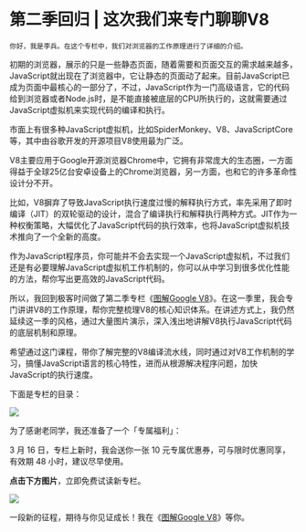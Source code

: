 # 第二季回归 | 这次我们来专门聊聊V8

    你好，我是李兵。在这个专栏中，我们对浏览器的工作原理进行了详细的介绍。

初期的浏览器，展示的只是一些静态页面，随着需要和页面交互的需求越来越多，JavaScript就出现在了浏览器中，它让静态的页面动了起来。目前JavaScript已成为页面中最核心的一部分了，不过，JavaScript作为一门高级语言，它的代码给到浏览器或者Node.js时，是不能直接被底层的CPU所执行的，这就需要通过JavaScript虚拟机来实现代码的编译和执行。

市面上有很多种JavaScript虚拟机，比如SpiderMonkey、V8、JavaScriptCore等，其中由谷歌开发的开源项目V8使用最为广泛。

V8主要应用于Google开源浏览器Chrome中，它拥有非常庞大的生态圈，一方面得益于全球25亿台安卓设备上的Chrome浏览器，另一方面，也和它的许多革命性设计分不开。

比如，V8摒弃了导致JavaScript执行速度过慢的解释执行方式，率先采用了即时编译（JIT）的双轮驱动的设计，混合了编译执行和解释执行两种方式。JIT作为一种权衡策略，大幅优化了JavaScript代码的执行效率，也将JavaScript虚拟机技术推向了一个全新的高度。

作为JavaScript程序员，你可能并不会去实现一个JavaScript虚拟机，不过我们还是有必要理解JavaScript虚拟机工作机制的，你可以从中学习到很多优化性能的方法，帮你写出更高效的JavaScript代码。

所以，我回到极客时间做了第二季专栏《[图解Google V8](https://time.geekbang.org/column/intro/296?utm_term=zeusOVYAE&utm_source=app&utm_medium=geektime&utm_campaign=296-presell&utm_content=liulanqizhuanlan0316)》。在这一季里，我会专门讲讲V8的工作原理，帮你完整梳理V8的核心知识体系。在讲述方式上，我仍然延续这一季的风格，通过大量图片演示，深入浅出地讲解V8执行JavaScript代码的底层机制和原理。

希望通过这门课程，带你了解完整的V8编译流水线，同时通过对V8工作机制的学习，搞懂JavaScript语言的核心特性，进而从根源解决程序问题，加快JavaScript的执行速度。

下面是专栏的目录：

![](https://static001.geekbang.org/resource/image/2c/a1/2cb0c3abcb6d7683df56353ac33beca1.jpg)

为了感谢老同学，我还准备了一个「专属福利」：

3 月 16 日，专栏上新时，我会送你一张 10 元专属优惠券，可与限时优惠同享，有效期 48 小时，建议尽早使用。

**点击下方图片**，立即免费试读新专栏。

[![](https://static001.geekbang.org/resource/image/c4/c4/c485757bed7d2269fe02048011a5f5c4.jpg)](https://time.geekbang.org/column/intro/296?utm_term=zeusOVYAE&utm_source=app&utm_medium=geektime&utm_campaign=296-presell&utm_content=liulanqizhuanlan0316)

一段新的征程，期待与你见证成长！我在《[图解Google V8](https://time.geekbang.org/column/intro/296?utm_term=zeusOVYAE&utm_source=app&utm_medium=geektime&utm_campaign=296-presell&utm_content=liulanqizhuanlan0316)》等你。
    